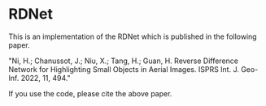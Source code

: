 # RDNet
This is an implementation of the RDNet which is published in the following paper. 

"Ni, H.; Chanussot, J.; Niu, X.; Tang, H.; Guan, H. Reverse Difference Network for Highlighting Small Objects in Aerial Images. ISPRS Int. J. Geo-Inf. 2022, 11, 494."

If you use the code, please cite the above paper. 
